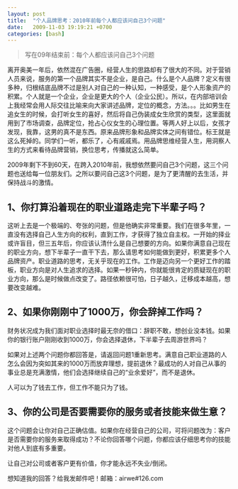 ```yaml
---
layout: post
title:  "个人品牌思考：2010年前每个人都应该问自己3个问题"
date:   2009-11-03 19:19:21 +0700
categories: [bash]
---
```




> 写在09年结束前：每个人都应该问自己3个问题


离开奥美一年后，依然混在广告圈，经营人生的思路却有了很大的不同。对于营销人员来说，服务的第一个品牌其实不是企业，是自己。什么是个人品牌？定义有很多种，归根结底品牌不过是别人对自己的一种认知，一种感受，是个人形象资产的积累。个人就是一个企业，企业是更大的个人（企业公民）。所以，在内部培训会上我经常会用人际交往比喻来向大家讲述品牌，定位的概念，方法。。。比如男生在追女生的时候，会打听女生的喜好，然后将自己伪装成女生欣赏的类型，这里面就用到了市场调查，品牌定位，抢占心仪女生的心理位置。等两人好上以后，女孩才发现，我靠，这男的真不是东西。原来品牌形象和品牌实体之间有错位。标王就是这么死掉的。同学们一听，都乐了，心有戚戚焉。用品牌思维经营人生，用洞察人生的方式来看待品牌营销，换位思考，传播就这么简单。

 

2009年剩下不到60天，在跨入2010年前，我想依然要问自己3个问题，这三个问题也送给每一位朋友们。之所以要问自己这3个问题，是为了更清醒的去生活，并保持战斗的激情。

 

## 1、你打算沿着现在的职业道路走完下半辈子吗？

这听上去是一个极端的、夸张的问题，但是他确实非常重要。我们在很多年里，一直没有选择自己人生方向的权利，直到工作，才获得了独立自主权。一开始的择业或许盲目，但三五年后，你应该认清什么是自己想要的方向。如果你满意自己现在的职业方向，想下半辈子一直干下去，那么请思考如何能做到更好，积累更多个人品牌资产。职业道路的思考，无关乎现在的工作。工作是迈向另一个更好工作的踏板，职业方向是对人生追求的选择。如果一秒钟内，你就能很肯定的质疑现在的职业方向，那么是时候做点改变了。路径依赖很可怕，日子越久，迁移成本越高，想要改变越难。

 

## 2、如果你刚刚中了1000万，你会辞掉工作吗？

财务状况成为我们面对职业选择时最无奈的借口：辞职不敢，想创业没本钱。如果你的银行账户刚刚收到1000万，你会选择退休，下半辈子去周游世界吗？

如果对上述两个问题你都回答是，请返回问题1重新思考。满意自己职业道路的人怎么会因为突如其来的1000万而放弃理想，提前退休？最成功的人对自己从事的事业总是充满激情，他们会选择继续自己的“业余爱好”，而不是退休。

人可以为了钱去工作，但工作不能只为了钱。

 

## 3、你的公司是否要需要你的服务或者技能来做生意？

这个问题会让你对自己正确估值。如果你在经营自己的公司，可将问题改为：客户是否需要你的服务来取得成功？不论你回答哪个问题，你都应该仔细思考你的技能对他人到底有多重要。

 

让自己对公司或者客户更有价值，你才能永远不失业/倒闭。

 

 想知道我的回答？给我发邮件吧！邮箱：airwe#126.com
